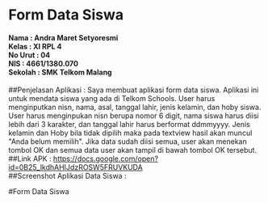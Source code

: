 # Form Data Siswa
<h4>Nama    : Andra Maret Setyoresmi
<br>Kelas   : XI RPL 4
<br>No Urut : 04
<br>NIS     : 4661/1380.070
<br>Sekolah : SMK Telkom Malang</h4>

##Penjelasan Aplikasi :
Saya membuat aplikasi form data siswa. Aplikasi ini untuk mendata siswa yang ada di Telkom Schools. User harus menginputkan nisn, nama,
asal, tanggal lahir, jenis kelamin, dan hoby siswa. User harus menginpukan nisn berupa nomor 6 digit, nama siswa harus diisi lebih dari 3 karakter,
dan tanggal lahir harus berformat ddmmyyyy. Jenis kelamin dan Hoby bila tidak dipilih maka pada textview hasil akan muncul "Anda belum memilih".
Jika data sudah diisi semua, user akan menekan tombol OK dan semua data user akan tampil di bawah tombol OK tersebut.
<br>
##Link APK :
https://docs.google.com/open?id=0B25_lkdhAHIJdzROSW5FRUVKUDA
<br>
##Screenshot Aplikasi Data Siswa :

#Form Data Siswa
